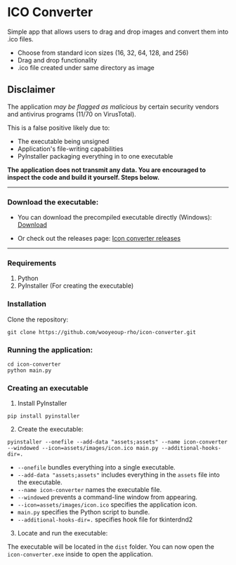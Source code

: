 # ICO Converter
Simple app that allows users to drag and drop images and convert them into .ico files.

- Choose from standard icon sizes (16, 32, 64, 128, and 256)
- Drag and drop functionality
- .ico file created under same directory as image

## Disclaimer
The application *may be flagged as malicious* by certain security vendors and antivirus programs (11/70 on VirusTotal).

This is a false positive likely due to:
- The executable being unsigned
- Application's file-writing capabilities
- PyInstaller packaging everything in to one executable

**The application does not transmit any data. You are encouraged to inspect the code and build it yourself. Steps below.**

---
### Download the executable:
- You can download the precompiled executable directly (Windows):
[Download](https://github.com/wooyeoup-rho/icon-converter/releases/download/v1.0/icon-converter.exe)

- Or check out the releases page:
[Icon converter releases](https://github.com/wooyeoup-rho/icon-converter/releases/tag/v1.0)

---
### Requirements
1. Python
2. PyInstaller (For creating the executable)

### Installation
Clone the repository:

```commandline
git clone https://github.com/wooyeoup-rho/icon-converter.git
```

### Running the application:
```commandline
cd icon-converter
python main.py
```

### Creating an executable
1. Install PyInstaller
```commandline
pip install pyinstaller
```
2. Create the executable:
```commandline
pyinstaller --onefile --add-data "assets;assets" --name icon-converter --windowed --icon=assets/images/icon.ico main.py --additional-hooks-dir=.
```
- `--onefile` bundles everything into a single executable.
- `--add-data "assets;assets"` includes everything in the `assets` file into the executable.
- `--name icon-converter` names the executable file.
- `--windowed` prevents a command-line window from appearing.
- `--icon=assets/images/icon.ico` specifies the application icon.
- `main.py` specifies the Python script to bundle.
- `--additional-hooks-dir=.` specifies hook file for tkinterdnd2

3. Locate and run the executable:

The executable will be located in the `dist` folder. You can now open the `icon-converter.exe` inside to open the application.
